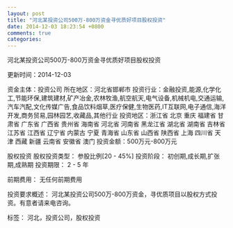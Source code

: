 ```yaml
---
layout: post
title: "河北某投资公司500万-800万资金寻优质好项目股权投资"
date: 2014-12-03 18:23:54 +0800
comments: true
categories: 
---
```

河北某投资公司500万-800万资金寻优质好项目股权投资



更新时间：2014-12-03

资金主体：投资公司
所在地区：河北省邯郸市
投资行业：金融投资,能源,化学化工,节能环保,建筑建材,矿产冶金,农林牧渔,航空航天,电气设备,机械机电,交通运输,汽车汽配,文化传媒广告,食品饮料烟草,医疗保健,生物医药,IT互联网,电子通信,海洋开发,商务贸易,园林园艺,收藏品,其他行业
投资地区：浙江省 北京 重庆 福建省 甘肃省 广东省 广西省 贵州省 海南省 河北省 河南省 黑龙江省 湖北省 湖南省 吉林省 江苏省 江西省 辽宁省 内蒙古 宁夏 青海省 山东省 山西省 陕西省 上海 四川省 天津 西藏 新疆 云南省 安徽省 澳门
投资金额：500万元-800万元

股权投资
股权投资类型：
                            参股比例[20 - 45%] 
                                                                                投资阶段：
                            初创期,成长期,扩张期,成熟期 
                                                                                                                                        投资期限：
                            2 - 5 年

前期费用：
无任何前期费用

投资要求概述：
河北某投资公司500万-800万资金，寻优质项目以股权方式投资。有意者请来电咨询。

标签：
河北，投资公司，股权投资

